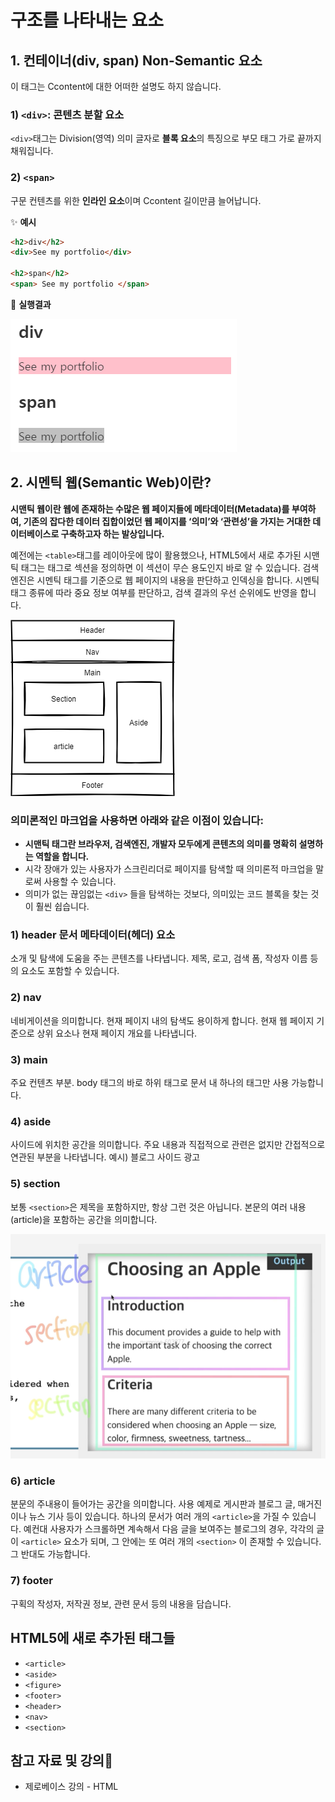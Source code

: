 # 구조를 나타내는 요소

## 1. 컨테이너(div, span) Non-Semantic 요소

이 태그는 Ccontent에 대한 어떠한 설명도 하지 않습니다.

### 1) `<div>`: 콘텐츠 분할 요소

`<div>`태그는 Division(영역) 의미 글자로 **블록 요소**의 특징으로 부모 태그 가로 끝까지 채워집니다.

### 2) `<span>`

구문 컨텐츠를 위한 **인라인 요소**이며 Ccontent 길이만큼 늘어납니다.

✨ **예시**

```html
<h2>div</h2>
<div>See my portfolio</div>

<h2>span</h2>
<span> See my portfolio </span>
```

🧪 **실행결과**

![div 예제](./images/div.png)

## 2. 시멘틱 웹(Semantic Web)이란?

**시맨틱 웹이란 웹에 존재하는 수많은 웹 페이지들에 메타데이터(Metadata)를 부여하여, 기존의 잡다한 데이터 집합이었던 웹 페이지를 ‘의미’와 ‘관련성’을 가지는 거대한 데이터베이스로 구축하고자 하는 발상입니다.**


예전에는 `<table>`태그를 레이아웃에 많이 활용했으나, HTML5에서 새로 추가된 시맨틱 태그는 태그로 섹션을 정의하면 이 섹션이 무슨 용도인지 바로 알 수 있습니다. 검색 엔진은 시멘틱 태그를 기준으로 웹 페이지의 내용을 판단하고 인덱싱을 합니다. 시멘틱 태그 종류에 따라 중요 정보 여부를 판단하고, 검색 결과의 우선 순위에도 반영을 합니다.


![HTML Semantic element 예제](./images/HTMLSemanticelement.png)

### 의미론적인 마크업을 사용하면 아래와 같은 이점이 있습니다:

- **시맨틱 태그란 브라우저, 검색엔진, 개발자 모두에게 콘텐츠의 의미를 명확히 설명하는 역할을 합니다.**
- 시각 장애가 있는 사용자가 스크린리더로 페이지를 탐색할 때 의미론적 마크업을 말로써 사용할 수 있습니다.
- 의미가 없는 끊임없는 `<div>` 들을 탐색하는 것보다, 의미있는 코드 블록을 찾는 것이 훨씬 쉽습니다.

### 1) header 문서 메타데이터(헤더) 요소

소개 및 탐색에 도움을 주는 콘텐츠를 나타냅니다. 제목, 로고, 검색 폼, 작성자 이름 등의 요소도 포함할 수 있습니다.

### 2) nav

네비게이션을 의미합니다. 현재 페이지 내의 탐색도 용이하게 합니다. 현재 웹 페이지 기준으로 상위 요소나 현재 페이지 개요를 나타냅니다.

### 3) main

주요 컨텐츠 부분. body 태그의 바로 하위 태그로 문서 내 하나의 태그만 사용 가능합니다.

### 4) aside

사이드에 위치한 공간을 의미합니다. 주요 내용과 직접적으로 관련은 없지만 간접적으로 연관된 부분을 나타냅니다. 예시) 블로그 사이드 광고

### 5) section

보통 `<section>`은 제목을 포함하지만, 항상 그런 것은 아닙니다. 본문의 여러 내용(article)을 포함하는 공간을 의미합니다.

![section 예제](./images/section.png)

### 6) article

분문의 주내용이 들어가는 공간을 의미합니다.
사용 예제로 게시판과 블로그 글, 매거진이나 뉴스 기사 등이 있습니다. 하나의 문서가 여러 개의 `<article>`을 가질 수 있습니다. 예컨대 사용자가 스크롤하면 계속해서 다음 글을 보여주는 블로그의 경우, 각각의 글이 `<article>` 요소가 되며, 그 안에는 또 여러 개의 `<section>` 이 존재할 수 있습니다. 그 반대도 가능합니다.

### 7) footer

구획의 작성자, 저작권 정보, 관련 문서 등의 내용을 담습니다.


## HTML5에 새로 추가된 태그들

- `<article>`
- `<aside>`
- `<figure>`
- `<footer>`
- `<header>`
- `<nav>`
- `<section>`


## 참고 자료 및 강의📑

- 제로베이스 강의 - HTML
